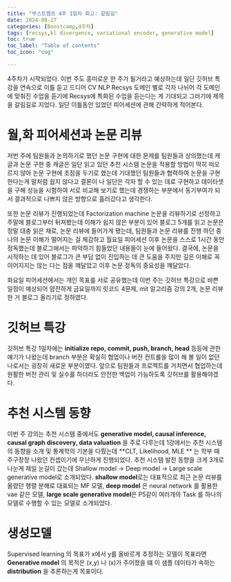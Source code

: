 ```yaml
---
title: "부스트캠프 4주 1일차 회고: 갈림길"
date: 2024-08-27
categories: [Boostcamp,4주차]
tags: [recsys,kl divergence, variational encoder, generative model]
toc: true
toc_label: "Table of contents"
toc_icon: "cog"

---
```


4주차가 시작되었다. 이번 주도 흥미로운 한 주가 될거라고 예상하는데 일단 깃허브 특강을 연속으로 이틀 듣고 드디어 CV NLP Recsys 도메인 별로 각자 나뉘어 각 도메인에 맞춰진 수업을 듣기에 Recsys에 특화된 수업을 듣는다는 게 기대되고 그러기에 제목을
갈림길로 지었다. 일단 이틀동안 있었던 피어세션에 관해 간략하게 적어본다.

# 월,화 피어세션과 논문 리뷰

저번 주에 팀원들과 논의하기로 했던 논문 구현에 대한 문제를 팀원들과 상의했는데 캐글과 논문 구현 중 캐글은 일단 읽고 있던 추천 시스템 논문을 적용할 방법이 딱히 떠오르지 않아 논문 구현에 초점을 두기로 했는데
기대했던 팀원들과 협력하여 논문을 구현한다는게 말처럼 쉽지 않다고 결론이 나 일단은 각자 할 수 있는 데로 구현하고 데이타셋을 구해 성능을 시험하여 서로 비교해 보기로 했는데 경쟁하는 부분에서 동기부여가 되서
결과적으로 나쁘지 않은 방향으로 흘러갔다고 생각한다. 

또한 논문 리뷰가 진행되었는데 Factorization machine 논문을 리뷰하기로 선정하고 주말에 블로그부터 뒤져봤는데 이해가 쉽지 않은 부분이 있어 블로그 5개를 읽고 논문은 정말 대충 읽은 채로, 논문 리뷰에 
들어가게 됐는데, 팀원들과 논문 리뷰를 진행 하던 중 나의 논문 이해가 떨어지는 걸 체감하고 월요일 피어세션 이후 논문을 스스로 1시간 동안 정독했는데 블로그에서는 파악하기 힘들었던 내용들이 눈에 들어왔다.
결국에, 논문을 시작하는 데 있어 블로그가 큰 부담 없이 진입하는 데 큰 도움을 주지만 깊은 이해로 꼭 이어지지는 않는 다는 점을 꺠달았고 이후 논문 정독의 중요성을 꺠달았다.

화요일 피어세션에서는 개인 목표를 서로 공유했는데 이번 주는 깃허브 특강으로 바쁜 일정이 예상되어 얌전하게 금요일까지 릿코드 4문제, mit 알고리즘 강의 2개, 논문 리뷰한 거 블로그 올리기로 정하였다.

# 깃허브 특강

깃허브 특강 1일차에는 **initialize repo, commit, push, branch, head** 등등에 관한 얘기가 나왔는데 branch 부분은 확실히 협업이나 버전 컨트롤을 많이 해 볼 일이 없던 나로서는 굉장히 새로운 부분이였다.
앞으로 팀원들과 프로젝트를 거치면서 협업하는데 원활한 버전 관리 및 실수를 하더라도 안전한 백업이 가능하도록 깃허브를 활용해야겠다.

# 추천 시스템 동향

이번 주 강의는 추천 시스템 중에서도 **generative model, causal inference, causal graph discovery, data valuation** 을 주로 다루는데 1강에서는 추천 시스템의 동향을 소개 및 통계학의 기본을 다뤘는데
**CLT, Likelihood, MLE ** 는 학부 때 주구장창 나왔던 컨셉이기에 무난하게 진행되었다. 추천 시스템 발전 동향을 크게 3개로 나눈게 제일 눈길이 갔는데 Shallow model -> Deep model -> Large scale generative model로
소개되었다. **shallow model**로는 대표적으로 최근 논문 리뷰를 올렸던 행렬 분해로 대표되는 MF 모델, **deep model** 은 neural network 를 활용한 vae 같은 모델, **large scale generative model**은 P5같이 여러개의 
Task 를 하나의 모델로 수행할 수 있는 모델로 소개되었다.

# 생성모델

Supervised learning 의 목표가 x에서 y를 올바르게 추정하는 모델이 목표라면 **Generative model** 의 목적은 (x,y) 나 (x)가 주어졌을 떄 이 샘플 데이타가 속하는 **distribution** 을 추론하는게 목표이다.
